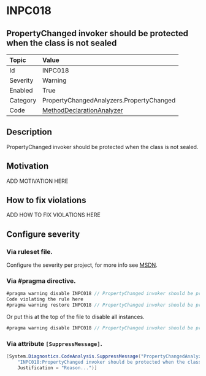 # INPC018
## PropertyChanged invoker should be protected when the class is not sealed

| Topic    | Value
| :--      | :--
| Id       | INPC018
| Severity | Warning
| Enabled  | True
| Category | PropertyChangedAnalyzers.PropertyChanged
| Code     | [MethodDeclarationAnalyzer](https://github.com/DotNetAnalyzers/PropertyChangedAnalyzers/blob/master/PropertyChangedAnalyzers/Analyzers/MethodDeclarationAnalyzer.cs)


## Description

PropertyChanged invoker should be protected when the class is not sealed.

## Motivation

ADD MOTIVATION HERE

## How to fix violations

ADD HOW TO FIX VIOLATIONS HERE

<!-- start generated config severity -->
## Configure severity

### Via ruleset file.

Configure the severity per project, for more info see [MSDN](https://msdn.microsoft.com/en-us/library/dd264949.aspx).

### Via #pragma directive.
```C#
#pragma warning disable INPC018 // PropertyChanged invoker should be protected when the class is not sealed
Code violating the rule here
#pragma warning restore INPC018 // PropertyChanged invoker should be protected when the class is not sealed
```

Or put this at the top of the file to disable all instances.
```C#
#pragma warning disable INPC018 // PropertyChanged invoker should be protected when the class is not sealed
```

### Via attribute `[SuppressMessage]`.

```C#
[System.Diagnostics.CodeAnalysis.SuppressMessage("PropertyChangedAnalyzers.PropertyChanged", 
    "INPC018:PropertyChanged invoker should be protected when the class is not sealed", 
    Justification = "Reason...")]
```
<!-- end generated config severity -->